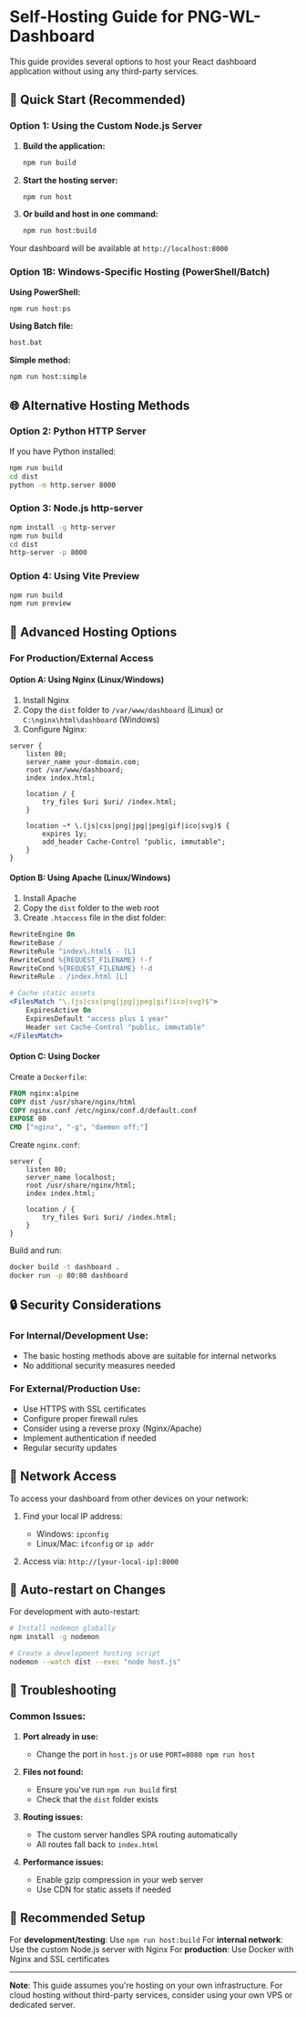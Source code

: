 # Self-Hosting Guide for PNG-WL-Dashboard

This guide provides several options to host your React dashboard application without using any third-party services.

## 🚀 Quick Start (Recommended)

### Option 1: Using the Custom Node.js Server

1. **Build the application:**
   ```bash
   npm run build
   ```

2. **Start the hosting server:**
   ```bash
   npm run host
   ```

3. **Or build and host in one command:**
   ```bash
   npm run host:build
   ```

Your dashboard will be available at `http://localhost:8000`

### Option 1B: Windows-Specific Hosting (PowerShell/Batch)

**Using PowerShell:**
```powershell
npm run host:ps
```

**Using Batch file:**
```cmd
host.bat
```

**Simple method:**
```bash
npm run host:simple
```

## 🌐 Alternative Hosting Methods

### Option 2: Python HTTP Server

If you have Python installed:

```bash
npm run build
cd dist
python -m http.server 8000
```

### Option 3: Node.js http-server

```bash
npm install -g http-server
npm run build
cd dist
http-server -p 8000
```

### Option 4: Using Vite Preview

```bash
npm run build
npm run preview
```

## 🔧 Advanced Hosting Options

### For Production/External Access

#### Option A: Using Nginx (Linux/Windows)

1. Install Nginx
2. Copy the `dist` folder to `/var/www/dashboard` (Linux) or `C:\nginx\html\dashboard` (Windows)
3. Configure Nginx:

```nginx
server {
    listen 80;
    server_name your-domain.com;
    root /var/www/dashboard;
    index index.html;

    location / {
        try_files $uri $uri/ /index.html;
    }

    location ~* \.(js|css|png|jpg|jpeg|gif|ico|svg)$ {
        expires 1y;
        add_header Cache-Control "public, immutable";
    }
}
```

#### Option B: Using Apache (Linux/Windows)

1. Install Apache
2. Copy the `dist` folder to the web root
3. Create `.htaccess` file in the dist folder:

```apache
RewriteEngine On
RewriteBase /
RewriteRule ^index\.html$ - [L]
RewriteCond %{REQUEST_FILENAME} !-f
RewriteCond %{REQUEST_FILENAME} !-d
RewriteRule . /index.html [L]

# Cache static assets
<FilesMatch "\.(js|css|png|jpg|jpeg|gif|ico|svg)$">
    ExpiresActive On
    ExpiresDefault "access plus 1 year"
    Header set Cache-Control "public, immutable"
</FilesMatch>
```

#### Option C: Using Docker

Create a `Dockerfile`:

```dockerfile
FROM nginx:alpine
COPY dist /usr/share/nginx/html
COPY nginx.conf /etc/nginx/conf.d/default.conf
EXPOSE 80
CMD ["nginx", "-g", "daemon off;"]
```

Create `nginx.conf`:

```nginx
server {
    listen 80;
    server_name localhost;
    root /usr/share/nginx/html;
    index index.html;

    location / {
        try_files $uri $uri/ /index.html;
    }
}
```

Build and run:
```bash
docker build -t dashboard .
docker run -p 80:80 dashboard
```

## 🔒 Security Considerations

### For Internal/Development Use:
- The basic hosting methods above are suitable for internal networks
- No additional security measures needed

### For External/Production Use:
- Use HTTPS with SSL certificates
- Configure proper firewall rules
- Consider using a reverse proxy (Nginx/Apache)
- Implement authentication if needed
- Regular security updates

## 📱 Network Access

To access your dashboard from other devices on your network:

1. Find your local IP address:
   - Windows: `ipconfig`
   - Linux/Mac: `ifconfig` or `ip addr`

2. Access via: `http://[your-local-ip]:8000`

## 🔄 Auto-restart on Changes

For development with auto-restart:

```bash
# Install nodemon globally
npm install -g nodemon

# Create a development hosting script
nodemon --watch dist --exec "node host.js"
```

## 📝 Troubleshooting

### Common Issues:

1. **Port already in use:**
   - Change the port in `host.js` or use `PORT=8080 npm run host`

2. **Files not found:**
   - Ensure you've run `npm run build` first
   - Check that the `dist` folder exists

3. **Routing issues:**
   - The custom server handles SPA routing automatically
   - All routes fall back to `index.html`

4. **Performance issues:**
   - Enable gzip compression in your web server
   - Use CDN for static assets if needed

## 🎯 Recommended Setup

For **development/testing**: Use `npm run host:build`
For **internal network**: Use the custom Node.js server with Nginx
For **production**: Use Docker with Nginx and SSL certificates

---

**Note**: This guide assumes you're hosting on your own infrastructure. For cloud hosting without third-party services, consider using your own VPS or dedicated server. 